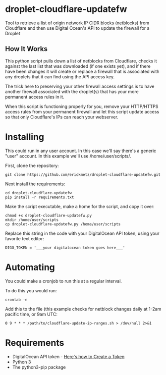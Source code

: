 # droplet-cloudflare-updatefw
Tool to retrieve a list of origin network IP CIDR blocks (netblocks) from Cloudflare and then use Digital Ocean's API to update the firewall for a Droplet

## How It Works
This python script pulls down a list of netblocks from Cloudflare, checks it against the last list that was downloaded (if one exists yet), and if there have been changes it will create or replace a firewall that is associated with any droplets that it can find using the API access key.

The trick here to preserving your other firewall access settings is to have another firewall associated with the droplet(s) that has your more permanent access rules in it.

When this script is functioning properly for you, remove your HTTP/HTTPS access rules from your permanent firewall and let this script update access so that only Cloudflare's IPs can reach your webserver.

# Installing
This could run in any user account. In this case we'll say there's a generic "user" account. In this example we'll use /home/user/scripts/.

First, clone the repository:
```
git clone https://github.com/erickmetz/droplet-cloudflare-updatefw.git
```

Next install the requirements:
```
cd droplet-cloudflare-updatefw
pip install -r requirements.txt
```

Make the script executable, make a home for the script, and copy it over:
```
chmod +x droplet-cloudflare-updatefw.py
mkdir /home/user/scripts
cp droplet-cloudflare-updatefw.py /home/user/scripts
```

Replace this string in the code with your DigitalOcean API token, using your favorite text editor:
```
DIGO_TOKEN = '___your digitalocean token goes here___'

```

# Automating
You could make a cronjob to run this at a regular interval.

To do this you would run:
```
crontab -e

```

Add this to the file (this example checks for netblock changes daily at 1-2am pacific time, or 9am UTC:
```
0 9 * * * /path/to/cloudflare-update-ip-ranges.sh > /dev/null 2>&1

```

# Requirements
* DigitalOcean API token - [Here's how to Create a Token](https://docs.digitalocean.com/reference/api/create-personal-access-token/)
* Python 3
* The python3-pip package
